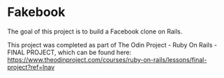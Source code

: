 # Fakebook
The goal of this project is to build a Facebook clone on Rails.

This project was completed as part of The Odin Project - Ruby On Rails - FINAL PROJECT, which can be found here: https://www.theodinproject.com/courses/ruby-on-rails/lessons/final-project?ref=lnav
